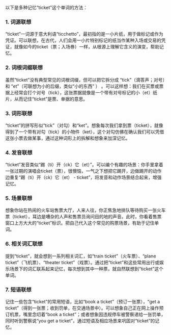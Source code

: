 以下是多种记忆“ticket”这个单词的方法：
### 1. 词源联想
“ticket”一词源于意大利语“ticchetto”，最初指的是一小片纸，用于做标记或作为凭证。可以联想，在古代，人们会用一小片特别标记的纸当作某种入场或交易的凭证，就像如今的ticket（票；入场券）一样，从根源上理解它含义的演变，帮助记忆。 

### 2. 词根词缀联想 
虽然“ticket”没有典型常见的词根词缀，但可以把它拆分成 “tick”（滴答声；对号）和 “et”（可联想为小的后缀，类似“小的东西” ） 。可以这样想：我们在买票或票据上经常会打个对号（tick），这张票据就像是一个带有对号标记的小（et）纸片，从而记住“ticket”是票、单据的意思。 

### 3. 词形联想 
“ticket”的拼写形似“tick”（对勾）和“ket”。想象每次我们拿到票（ticket），就像得到了一个带有对勾（tick）的小物件（ket），这个对勾仿佛在确认我们可以凭借这张小票去做某事，通过这种词形上的拆解和想象来加深记忆。 

### 4. 发音联想 
“ticket”发音类似“踢（ti）开（ck）它（et）”。可以编个有趣的场景：你手里拿着一张过期的演唱会ticket（票），很懊恼，一气之下想把它踢开，边做踢开的动作边重复“踢（ti）开（ck）它（et） - ticket”，将发音和动作场景结合起来，增强记忆。 

### 5. 场景联想 
想象你站在热闹的火车站售票大厅，人来人往，你正焦急地排队等待购买一张火车票（ticket），耳边是嘈杂的人声和售票员询问目的地的声音。此时，你看着售票窗口上方大大的“ticket”标识。把自己代入这个常见的购票场景，有助于记住单词。 

### 6. 相关词汇联想 
提到“ticket”，就会想到一系列相关词汇，如“train ticket”（火车票）、“plane ticket”（飞机票）、“theater ticket”（戏票）。通过把“ticket”和这些常用出行或娱乐场景下的词汇联系起来记忆，每次想到其中一种票，就自然联想到“ticket”这个单词。 

### 7. 短语联想 
记住一些包含“ticket”的常用短语，比如“book a ticket”（预订一张票），“get a ticket”（得到一张票；收到罚单，在交通场景中）。可以想象自己正在网上操作预订机票，嘴里念叨着“book a ticket”；或者想象因违规停车被警察递给一张罚单，同时听到警察说“you get a ticket”，通过短语及相应场景来巩固对“ticket”的记忆。 